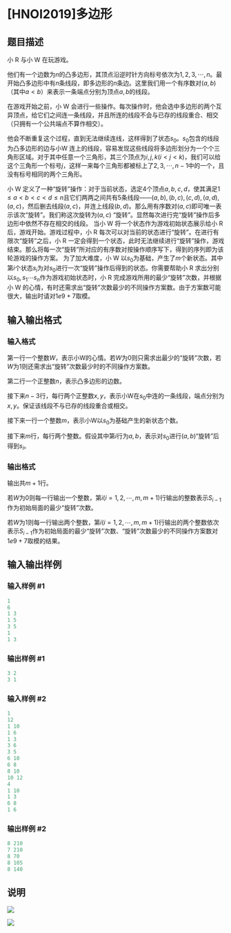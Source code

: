 # [HNOI2019]多边形

## 题目描述

小 R 与小 W 在玩游戏。

他们有一个边数为$n$的凸多边形，其顶点沿逆时针方向标号依次为$1,2,3,\cdots , n$。最开始凸多边形中有$n$条线段，即多边形的$n$条边。这里我们用一个有序数对$(a, b)$（其中$a < b$）来表示一条端点分别为顶点$a,b$的线段。

在游戏开始之前，小 W 会进行一些操作。每次操作时，他会选中多边形的两个互异顶点，给它们之间连一条线段，并且所连的线段不会与已存的线段重合、相交（只拥有一个公共端点不算作相交）。

他会不断重复这个过程，直到无法继续连线，这样得到了状态$s_0$。$s_0$包含的线段为凸多边形的边与小W 连上的线段，容易发现这些线段将多边形划分为一个个三角形区域。对于其中任意一个三角形，其三个顶点为$i,j,k(i < j < k)$，我们可以给这个三角形一个标号$j$，这样一来每个三角形都被标上了$2,3, \cdots , n - 1$中的一个，且没有标号相同的两个三角形。

小 W 定义了一种“旋转”操作：对于当前状态，选定$4$个顶点$a,b,c,d$，使其满足$1 \leq a < b < c <d \leq n$且它们两两之间共有$5$条线段——$(a,b), (b,c), (c,d), (a,d), (a,c)$，然后删去线段$(a,c)$，并连上线段$(b,d)$。那么用有序数对$(a,c)$即可唯一表示该次“旋转”。我们称这次旋转为$(a,c)$ “旋转”。显然每次进行完“旋转”操作后多边形中依然不存在相交的线段。 当小 W 将一个状态作为游戏初始状态展示给小 R 后，游戏开始。游戏过程中，小 R 每次可以对当前的状态进行“旋转”。在进行有限次“旋转”之后，小 R 一定会得到一个状态，此时无法继续进行“旋转”操作，游戏结束。那么将每一次“旋转”所对应的有序数对按操作顺序写下，得到的序列即为该轮游戏的操作方案。 为了加大难度，小 W 以$s_0$为基础，产生了$m$个新状态。其中第$i$个状态$s_i$为对$s_0$进行一次“旋转”操作后得到的状态。你需要帮助小 R 求出分别以$s_0,s_1\cdots s_n$作为游戏初始状态时，小 R 完成游戏所用的最少“旋转”次数，并根据小 W 的心情，有时还需求出“旋转”次数最少的不同操作方案数。由于方案数可能很大，输出时请对$1e9+7$取模。

## 输入输出格式

### 输入格式

第一行一个整数$W$，表示小W的心情。若$W$为$0$则只需求出最少的“旋转”次数，若$W$为$1$则还需求出“旋转”次数最少时的不同操作方案数。

第二行一个正整数$n$，表示凸多边形的边数。

接下来$n-3$行，每行两个正整数$x,y$，表示小W在$s_0$中连的一条线段，端点分别为$x,y$。保证该线段不与已存的线段重合或相交。

接下来一行一个整数$m$，表示小W以$s_0$为基础产生的新状态个数。

接下来$m$行，每行两个整数。假设其中第$i$行为$a,b$，表示对$s_0$进行$(a,b)$“旋转”后得到$s_i$。

### 输出格式

输出共$m+1$行。

若$W$为$0$则每一行输出一个整数，第$i(i = 1,2, \cdots , m, m + 1)$行输出的整数表示$S_{i-1}$作为初始局面的最少“旋转”次数。

若$W$为$1$则每一行输出两个整数，第$i(i = 1,2, \cdots , m, m + 1)$行输出的两个整数依次表示$S_{i-1}$作为初始局面的最少“旋转”次数、“旋转”次数最少的不同操作方案数对$1e9+7$取模的结果。

## 输入输出样例

### 输入样例 #1

```cpp
1
6
1 3
1 5
3 5
1
1 3
```


### 输出样例 #1

```cpp
3 2
3 1

```
### 输入样例 #2

```cpp
1
12
1 10
1 6
1 3
3 6
3 5
6 10
6 8
8 10
10 12
4
1 10
1 3
6 8
1 6
```


### 输出样例 #2

```cpp
8 210
7 210
8 70
8 105
8 140
```


## 说明

![](https://cdn.luogu.com.cn/upload/pic/56004.png)

![](https://cdn.luogu.com.cn/upload/pic/56005.png)

